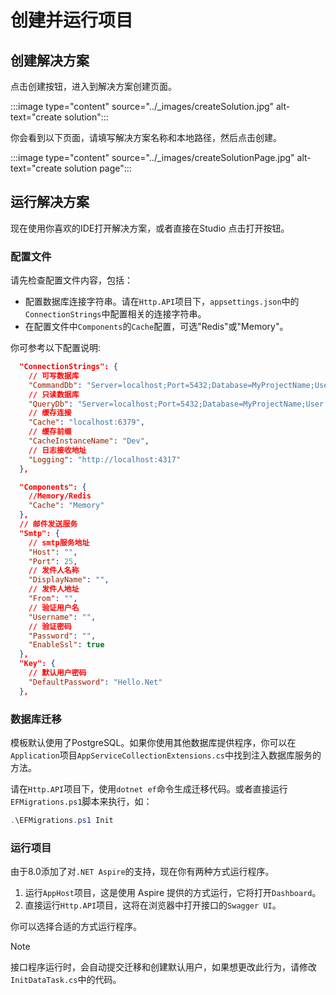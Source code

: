 # 创建并运行项目

## 创建解决方案

点击创建按钮，进入到解决方案创建页面。

:::image type="content" source="../_images/createSolution.jpg" alt-text="create solution":::

你会看到以下页面，请填写解决方案名称和本地路径，然后点击创建。

:::image type="content" source="../_images/createSolutionPage.jpg" alt-text="create solution page":::

## 运行解决方案

现在使用你喜欢的IDE打开解决方案，或者直接在Studio 点击打开按钮。

### 配置文件

请先检查配置文件内容，包括：

- 配置数据库连接字符串。请在`Http.API`项目下，`appsettings.json`中的`ConnectionStrings`中配置相关的连接字符串。
- 在配置文件中`Components`的`Cache`配置，可选"Redis"或"Memory"。

你可参考以下配置说明:

```json
  "ConnectionStrings": {
    // 可写数据库
    "CommandDb": "Server=localhost;Port=5432;Database=MyProjectName;User Id=postgres;Password=root;",
    // 只读数据库
    "QueryDb": "Server=localhost;Port=5432;Database=MyProjectName;User Id=postgres;Password=root;",
    // 缓存连接
    "Cache": "localhost:6379",
    // 缓存前缀
    "CacheInstanceName": "Dev",
    // 日志接收地址
    "Logging": "http://localhost:4317"
  },

  "Components": {
    //Memory/Redis
    "Cache": "Memory"
  },
  // 邮件发送服务
  "Smtp": {
    // smtp服务地址
    "Host": "",
    "Port": 25,
    // 发件人名称
    "DisplayName": "",
    // 发件人地址
    "From": "",
    // 验证用户名
    "Username": "",
    // 验证密码
    "Password": "",
    "EnableSsl": true
  },
  "Key": {
    // 默认用户密码
    "DefaultPassword": "Hello.Net"
  },
```

### 数据库迁移

模板默认使用了PostgreSQL。如果你使用其他数据库提供程序，你可以在`Application`项目`AppServiceCollectionExtensions.cs`中找到注入数据库服务的方法。

请在`Http.API`项目下，使用`dotnet ef`命令生成迁移代码。或者直接运行`EFMigrations.ps1`脚本来执行，如：

```powershell
.\EFMigrations.ps1 Init
```

### 运行项目

由于8.0添加了对`.NET Aspire`的支持，现在你有两种方式运行程序。

1. 运行`AppHost`项目，这是使用 Aspire 提供的方式运行，它将打开`Dashboard`。
2. 直接运行`Http.API`项目，这将在浏览器中打开接口的`Swagger UI`。

你可以选择合适的方式运行程序。

> [!NOTE]
> 接口程序运行时，会自动提交迁移和创建默认用户，如果想更改此行为，请修改`InitDataTask.cs`中的代码。

